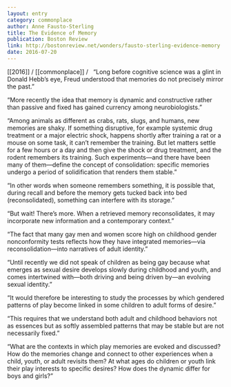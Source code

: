 ```yaml
---
layout: entry
category: commonplace
author: Anne Fausto-Sterling
title: The Evidence of Memory
publication: Boston Review
link: http://bostonreview.net/wonders/fausto-sterling-evidence-memory
date: 2016-07-20
---
```


[[2016]] / [[commonplace]] / 
 
“Long before cognitive science was a glint in Donald Hebb’s eye, Freud understood that memories do not precisely mirror the past.”

“More recently the idea that memory is dynamic and constructive rather than passive and fixed has gained currency among neurobiologists.”

“Among animals as different as crabs, rats, slugs, and humans, new memories are shaky. If something disruptive, for example systemic drug treatment or a major electric shock, happens shortly after training a rat or a mouse on some task, it can’t remember the training. But let matters settle for a few hours or a day and then give the shock or drug treatment, and the rodent remembers its training. Such experiments—and there have been many of them—define the concept of consolidation: specific memories undergo a period of solidification that renders them stable.”

“In other words when someone remembers something, it is possible that, during recall and before the memory gets tucked back into bed (reconsolidated), something can interfere with its storage.”

“But wait! There’s more. When a retrieved memory reconsolidates, it may incorporate new information and a contemporary context.”

“The fact that many gay men and women score high on childhood gender nonconformity tests reflects how they have integrated memories—via reconsolidation—into narratives of adult identity.”

“Until recently we did not speak of children as being gay because what emerges as sexual desire develops slowly during childhood and youth, and comes intertwined with—both driving and being driven by—an evolving sexual identity.”

“It would therefore be interesting to study the processes by which gendered patterns of play become linked in some children to adult forms of desire.”

“This requires that we understand both adult and childhood behaviors not as essences but as softly assembled patterns that may be stable but are not necessarily fixed.”

“What are the contexts in which play memories are evoked and discussed? How do the memories change and connect to other experiences when a child, youth, or adult revisits them? At what ages do children or youth link their play interests to specific desires? How does the dynamic differ for boys and girls?”
